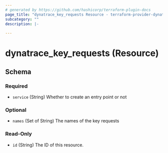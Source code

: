 ```yaml
---
# generated by https://github.com/hashicorp/terraform-plugin-docs
page_title: "dynatrace_key_requests Resource - terraform-provider-dynatrace"
subcategory: ""
description: |-
  
---
```


# dynatrace_key_requests (Resource)





<!-- schema generated by tfplugindocs -->
## Schema

### Required

- `service` (String) Whether to create an entry point or not

### Optional

- `names` (Set of String) The names of the key requests

### Read-Only

- `id` (String) The ID of this resource.


